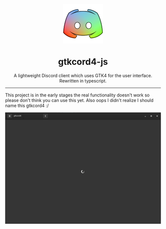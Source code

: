 <p align="center">
	
<img width="128" src="logo.png" />
<h1 align="center">gtkcord4-js</h1>
<p  align="center">A lightweight Discord client which uses GTK4 for the user interface. Rewritten in typescript.</p>

</p>

***

This project is in the early stages the real functionality doesn't work so please don't think you can use this yet. Also oops I didn't realize I should name this gtkcord4 :/

<p align="center">
<img width="1024" src="Screenshot.png" />
</p>
